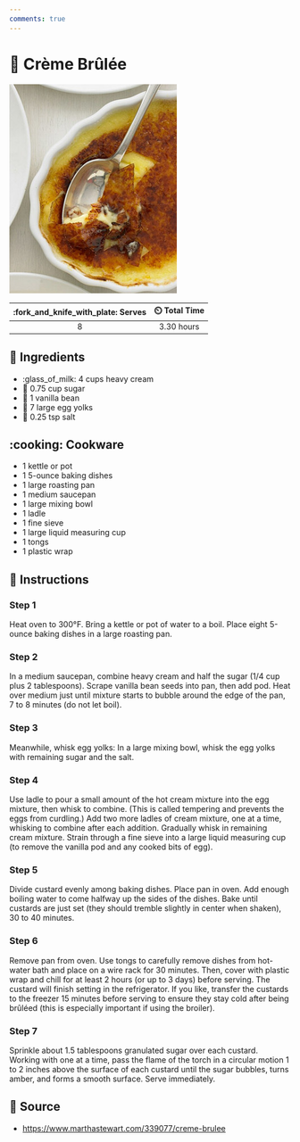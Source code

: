 ```yaml
---
comments: true
---
```

# :egg: Crème Brûlée

![Crème Brûlée](../assets/images/crème-brûlée.jpg)

| :fork_and_knife_with_plate: Serves | :timer_clock: Total Time |
|:----------------------------------:|:-----------------------: |
| 8 | 3.30 hours |

## :salt: Ingredients

- :glass_of_milk: 4 cups heavy cream
- :candy: 0.75 cup sugar
- :icecream: 1 vanilla bean
- :egg: 7 large egg yolks
- :salt: 0.25 tsp salt

## :cooking: Cookware

- 1 kettle or pot
- 1 5-ounce baking dishes
- 1 large roasting pan
- 1 medium saucepan
- 1 large mixing bowl
- 1 ladle
- 1 fine sieve
- 1 large liquid measuring cup
- 1 tongs
- 1 plastic wrap

## :pencil: Instructions

### Step 1

Heat oven to 300°F. Bring a kettle or pot of water to a boil. Place eight 5-ounce baking dishes in a large roasting
pan.

### Step 2

In a medium saucepan, combine heavy cream and half the sugar (1/4 cup plus 2 tablespoons). Scrape vanilla bean seeds
into pan, then add pod. Heat over medium just until mixture starts to bubble around the edge of the pan, 7 to 8 minutes
(do not let boil).

### Step 3

Meanwhile, whisk egg yolks: In a large mixing bowl, whisk the egg yolks with remaining sugar and the salt.

### Step 4

Use ladle to pour a small amount of the hot cream mixture into the egg mixture, then whisk to combine. (This is called
tempering and prevents the eggs from curdling.) Add two more ladles of cream mixture, one at a time, whisking to combine
after each addition. Gradually whisk in remaining cream mixture. Strain through a fine sieve into a large liquid
measuring cup (to remove the vanilla pod and any cooked bits of egg).

### Step 5

Divide custard evenly among baking dishes. Place pan in oven. Add enough boiling water to come halfway up the sides of
the dishes. Bake until custards are just set (they should tremble slightly in center when shaken), 30 to 40 minutes.

### Step 6

Remove pan from oven. Use tongs to carefully remove dishes from hot-water bath and place on a wire rack for 30 minutes.
Then, cover with plastic wrap and chill for at least 2 hours (or up to 3 days) before serving. The custard will finish
setting in the refrigerator. If you like, transfer the custards to the freezer 15 minutes before serving to ensure they
stay cold after being brûléed (this is especially important if using the broiler).

### Step 7

Sprinkle about 1.5 tablespoons granulated sugar over each custard. Working with one at a time, pass the flame of the
torch in a circular motion 1 to 2 inches above the surface of each custard until the sugar bubbles, turns amber, and
forms a smooth surface. Serve immediately.

## :link: Source

- <https://www.marthastewart.com/339077/creme-brulee>
